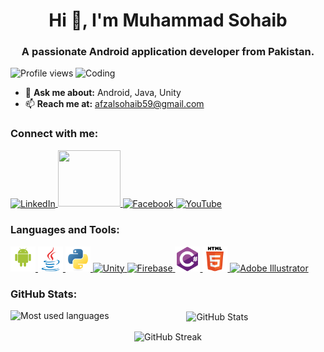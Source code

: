<h1 align="center">Hi 👋, I'm Muhammad Sohaib</h1>
<h3 align="center">A passionate Android application developer from Pakistan.</h3>
<img align="right" width="400" src="https://i.pinimg.com/originals/e4/26/70/e426702edf874b181aced1e2fa5c6cde.gif" alt="Coding">

<p align="left">
  <img src="https://komarev.com/ghpvc/?username=msohaib-maker&label=Profile%20views&color=0e75b6&style=flat" alt="Profile views" />
</p>

- 💬 **Ask me about:** Android, Java, Unity
- 📫 **Reach me at:** [afzalsohaib59@gmail.com](mailto:afzalsohaib59@gmail.com)

<h3 align="left">Connect with me:</h3>
<p align="left">
  <a href="https://linkedin.com/in/sohaib-amir-8bba7a230/" target="blank">
    <img align="center" src="https://raw.githubusercontent.com/rahuldkjain/github-profile-readme-generator/master/src/images/icons/Social/linked-in-alt.svg" alt="LinkedIn" height="30" width="40" />
  </a>
  <a href="https://x.com/Sohaib844590610" target="blank">
    <img src="//upload.wikimedia.org/wikipedia/commons/thumb/c/ce/X_logo_2023.svg/100px-X_logo_2023.svg.png" decoding="async" width="100" height="90" class="mw-file-element" srcset="//upload.wikimedia.org/wikipedia/commons/thumb/c/ce/X_logo_2023.svg/150px-X_logo_2023.svg.png 1.5x, //upload.wikimedia.org/wikipedia/commons/thumb/c/ce/X_logo_2023.svg/200px-X_logo_2023.svg.png 2x" data-file-width="300" data-file-height="271">
  </a>
  <a href="https://www.facebook.com/sohaib.amir.946" target="blank">
    <img align="center" src="https://upload.wikimedia.org/wikipedia/commons/5/51/Facebook_f_logo_%282019%29.svg" alt="Facebook" height="30" width="40" />
  </a>
  <a href="https://www.youtube.com/@GameXRants22" target="blank">
    <img align="center" src="https://upload.wikimedia.org/wikipedia/commons/4/42/YouTube_icon_%282013-2017%29.png" alt="YouTube" height="30" width="40" />
  </a>
</p>

<h3 align="left">Languages and Tools:</h3>
<p align="left">
  <a href="https://developer.android.com" target="_blank" rel="noreferrer">
    <img src="https://raw.githubusercontent.com/devicons/devicon/master/icons/android/android-original-wordmark.svg" alt="Android" width="40" height="40" />
  </a>
  <a href="https://www.java.com" target="_blank" rel="noreferrer">
    <img src="https://raw.githubusercontent.com/devicons/devicon/master/icons/java/java-original.svg" alt="Java" width="40" height="40" />
  </a>
  <a href="https://www.python.org" target="_blank" rel="noreferrer">
    <img src="https://raw.githubusercontent.com/devicons/devicon/master/icons/python/python-original.svg" alt="Python" width="40" height="40" />
  </a>
  <a href="https://unity.com/" target="_blank" rel="noreferrer">
    <img src="https://www.vectorlogo.zone/logos/unity3d/unity3d-icon.svg" alt="Unity" width="40" height="40" />
  </a>
  <a href="https://firebase.google.com/" target="_blank" rel="noreferrer">
    <img src="https://www.vectorlogo.zone/logos/firebase/firebase-icon.svg" alt="Firebase" width="40" height="40" />
  </a>
  <a href="https://www.w3schools.com/cs/" target="_blank" rel="noreferrer">
    <img src="https://raw.githubusercontent.com/devicons/devicon/master/icons/csharp/csharp-original.svg" alt="C#" width="40" height="40" />
  </a>
  <a href="https://www.w3.org/html/" target="_blank" rel="noreferrer">
    <img src="https://raw.githubusercontent.com/devicons/devicon/master/icons/html5/html5-original-wordmark.svg" alt="HTML5" width="40" height="40" />
  </a>
  <a href="https://www.adobe.com/in/products/illustrator.html" target="_blank" rel="noreferrer">
    <img src="https://www.vectorlogo.zone/logos/adobe_illustrator/adobe_illustrator-icon.svg" alt="Adobe Illustrator" width="40" height="40" />
  </a>
</p>

<h3 align="left">GitHub Stats:</h3>
<p align="left">
  <img align="left" src="https://github-readme-stats.vercel.app/api/top-langs?username=msohaib-maker&show_icons=true&locale=en&layout=compact&theme=dark" alt="Most used languages" />
</p>
<p align="center">
  <img align="center" src="https://github-readme-stats.vercel.app/api?username=msohaib-maker&show_icons=true&locale=en&theme=dark" alt="GitHub Stats" />
</p>
<p align="center">
  <img align="center" src="https://github-readme-streak-stats.herokuapp.com/?user=msohaib-maker&theme=dark" alt="GitHub Streak" />
</p>
